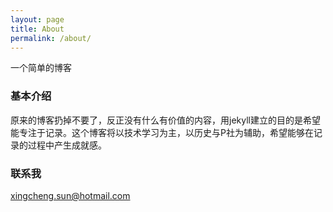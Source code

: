 ```yaml
---
layout: page
title: About
permalink: /about/
---
```


一个简单的博客

### 基本介绍

原来的博客扔掉不要了，反正没有什么有价值的内容，用jekyll建立的目的是希望能专注于记录。这个博客将以技术学习为主，以历史与P社为辅助，希望能够在记录的过程中产生成就感。

### 联系我

[xingcheng.sun@hotmail.com](mailto:xingcheng.sun@hotmail.com)
